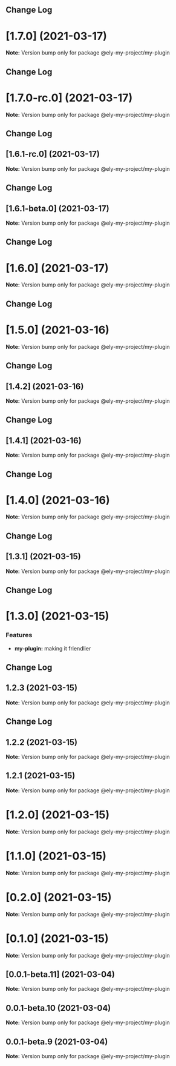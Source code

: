 ## Change Log 
# [1.7.0] (2021-03-17)

**Note:** Version bump only for package @ely-my-project/my-plugin





## Change Log 
# [1.7.0-rc.0] (2021-03-17)

**Note:** Version bump only for package @ely-my-project/my-plugin





## Change Log 
## [1.6.1-rc.0] (2021-03-17)

**Note:** Version bump only for package @ely-my-project/my-plugin





## Change Log 
## [1.6.1-beta.0] (2021-03-17)

**Note:** Version bump only for package @ely-my-project/my-plugin





## Change Log 
# [1.6.0] (2021-03-17)

**Note:** Version bump only for package @ely-my-project/my-plugin





## Change Log 
# [1.5.0] (2021-03-16)

**Note:** Version bump only for package @ely-my-project/my-plugin





## Change Log 
## [1.4.2] (2021-03-16)

**Note:** Version bump only for package @ely-my-project/my-plugin





## Change Log 
## [1.4.1] (2021-03-16)

**Note:** Version bump only for package @ely-my-project/my-plugin





## Change Log 
# [1.4.0] (2021-03-16)

**Note:** Version bump only for package @ely-my-project/my-plugin





## Change Log 
## [1.3.1] (2021-03-15)

**Note:** Version bump only for package @ely-my-project/my-plugin





## Change Log 
# [1.3.0] (2021-03-15)


### Features

* **my-plugin:** making it friendlier 





## Change Log 
## 1.2.3 (2021-03-15)

**Note:** Version bump only for package @ely-my-project/my-plugin





## Change Log 
## 1.2.2 (2021-03-15)

**Note:** Version bump only for package @ely-my-project/my-plugin





## 1.2.1 (2021-03-15)

**Note:** Version bump only for package @ely-my-project/my-plugin





# [1.2.0] (2021-03-15)

**Note:** Version bump only for package @ely-my-project/my-plugin





# [1.1.0] (2021-03-15)

**Note:** Version bump only for package @ely-my-project/my-plugin





# [0.2.0] (2021-03-15)

**Note:** Version bump only for package @ely-my-project/my-plugin





# [0.1.0] (2021-03-15)

**Note:** Version bump only for package @ely-my-project/my-plugin





## [0.0.1-beta.11] (2021-03-04)

**Note:** Version bump only for package @ely-my-project/my-plugin





## 0.0.1-beta.10 (2021-03-04)

**Note:** Version bump only for package @ely-my-project/my-plugin





## 0.0.1-beta.9 (2021-03-04)

**Note:** Version bump only for package @ely-my-project/my-plugin
